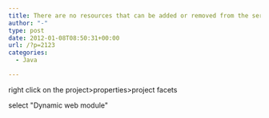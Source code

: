 ```yaml
---
title: There are no resources that can be added or removed from the server
author: "-"
type: post
date: 2012-01-08T08:50:31+00:00
url: /?p=2123
categories:
  - Java

---
```

right click on the project>properties>project facets
  
select "Dynamic web module"